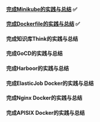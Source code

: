 #### [完成Minikube的实践与总结](https://github.com/guangzhengli/k8s-tutorials) ✅

#### [完成Dockerfile的实践与总结](https://juejin.cn/post/7179042892395053113) ✅

#### 完成知识库Think的实践与总结

#### 完成GoCD的实践与总结

#### 完成Harboor的实践与总结

#### 完成ElasticJob Docker的实践与总结

#### 完成Nginx Docker的实践与总结

#### 完成APISIX Docker的实践与总结


